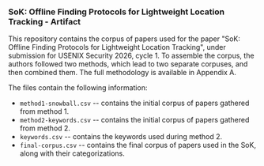 ### SoK: Offline Finding Protocols for Lightweight Location Tracking - Artifact 

This repository contains the corpus of papers used for the paper "SoK: Offline Finding Protocols for Lightweight Location Tracking", under submission for USENIX Security 2026, cycle 1.
To assemble the corpus, the authors followed two methods, which lead to two separate corpuses, and then combined them. The full methodology is available
in Appendix A.

The files contain the following information:
* `method1-snowball.csv` -- contains the initial corpus of papers gathered from method 1.
* `method2-keywords.csv` -- contains the initial corpus of papers gathered from method 2.
* `keywords.csv` -- contains the keywords used during method 2. 
* `final-corpus.csv` -- contains the final corpus of papers used in the SoK, along with their categorizations.
